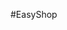 #EasyShop

<!doctype html>
<html>
  <head>
    <!-- EasyShop,pollyramos -->
    <script src="https://kit.fontawesome.com/b5cd237f8b.js" crossorigin="anonymous"></script>
  </head>

  <body>
    <!-- Ready to use Font Awesome. Activate interlock. Dynotherms - connected. Infracells - up. Icons are go! -->
  </body>
</html>
